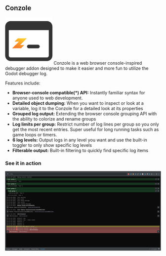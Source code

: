 ## Conzole
![Conzole log](addons/conzole/conzole_small.png)
Conzole is a web browser console-inspired debugger addon designed to make it easier and more fun to utilize the Godot debugger log.

Features include:
* **Browser-console compatible(*) API:** Instantly familiar syntax for anyone used to web development.
* **Detailed object dumping:** When you want to inspect or look at a variable, log it to the Conzole for a detailed look at its properties
* **Grouped log output:** Extending the browser console grouping API with the ability to colorize and rename groups
* **Log limits per group:** Restrict number of log lines per group so you only get the most recent entries. Super useful for long running tasks such as game loops or timers.
* **6 log levels:** Output logs in any level you want and use the built-in toggler to only show specific log levels
* **Filterable output:** Built-in filtering to quickly find specific log items

### See it in action
![Screenshot](screenshots/overview.png)